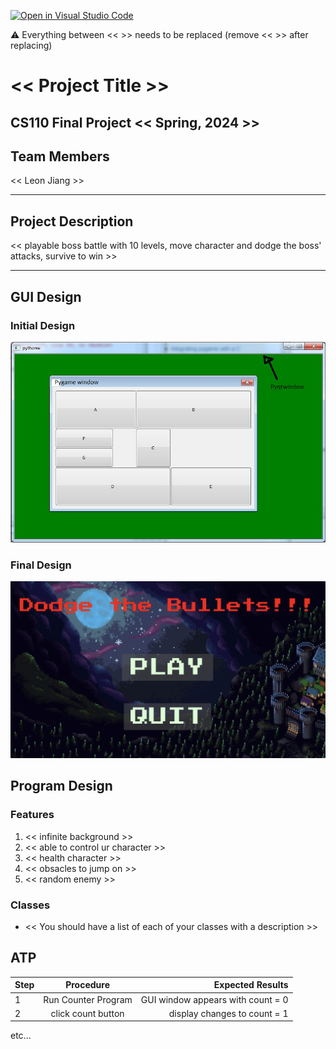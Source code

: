 [![Open in Visual Studio Code](https://classroom.github.com/assets/open-in-vscode-718a45dd9cf7e7f842a935f5ebbe5719a5e09af4491e668f4dbf3b35d5cca122.svg)](https://classroom.github.com/online_ide?assignment_repo_id=14591039&assignment_repo_type=AssignmentRepo)

:warning: Everything between << >> needs to be replaced (remove << >> after replacing)

# << Project Title >>
## CS110 Final Project  << Spring, 2024 >>

## Team Members

<< Leon Jiang >>

***

## Project Description

<< playable boss battle with 10 levels, move character and dodge the boss' attacks, survive to win >>

***    

## GUI Design

### Initial Design

![initial gui](assets/gui.jpg)

### Final Design

![final gui](assets/finalgui.jpg)

## Program Design

### Features

1. << infinite background >>
2. << able to control ur character >>
3. << health character >>
4. << obsacles to jump on >>
5. << random enemy  >>

### Classes

- << You should have a list of each of your classes with a description >>

## ATP

| Step                 |Procedure             |Expected Results                   |
|----------------------|:--------------------:|----------------------------------:|
|  1                   | Run Counter Program  |GUI window appears with count = 0  |
|  2                   | click count button   | display changes to count = 1      |
etc...
